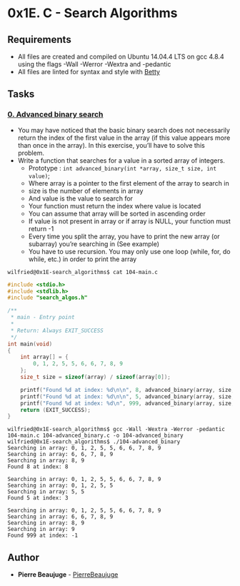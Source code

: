 # 0x1E. C - Search Algorithms

## Requirements

- All files are created and compiled on Ubuntu 14.04.4 LTS on gcc 4.8.4 using the flags -Wall -Werror -Wextra and -pedantic
- All files are linted for syntax and style with [Betty](https://github.com/holbertonschool/Betty)

## Tasks

### [0. Advanced binary search](./0-advanced_binary.c)

- You may have noticed that the basic binary search does not necessarily return the index of the first value in the array (if this value appears more than once in the array). In this exercise, you’ll have to solve this problem.
- Write a function that searches for a value in a sorted array of integers.
  - Prototype : `int advanced_binary(int *array, size_t size, int value)`;
  - Where array is a pointer to the first element of the array to search in
  - size is the number of elements in array
  - And value is the value to search for
  - Your function must return the index where value is located
  - You can assume that array will be sorted in ascending order
  - If value is not present in array or if array is NULL, your function must return -1
  - Every time you split the array, you have to print the new array (or subarray) you’re searching in (See example)
  - You have to use recursion. You may only use one loop (while, for, do while, etc.) in order to print the array

```
wilfried@0x1E-search_algorithms$ cat 104-main.c
```

```c
#include <stdio.h>
#include <stdlib.h>
#include "search_algos.h"

/**
 * main - Entry point
 *
 * Return: Always EXIT_SUCCESS
 */
int main(void)
{
    int array[] = {
        0, 1, 2, 5, 5, 6, 6, 7, 8, 9
    };
    size_t size = sizeof(array) / sizeof(array[0]);

    printf("Found %d at index: %d\n\n", 8, advanced_binary(array, size, 8));
    printf("Found %d at index: %d\n\n", 5, advanced_binary(array, size, 5));
    printf("Found %d at index: %d\n", 999, advanced_binary(array, size, 999));
    return (EXIT_SUCCESS);
}
```

```
wilfried@0x1E-search_algorithms$ gcc -Wall -Wextra -Werror -pedantic 104-main.c 104-advanced_binary.c -o 104-advanced_binary
wilfried@0x1E-search_algorithms$ ./104-advanced_binary
Searching in array: 0, 1, 2, 5, 5, 6, 6, 7, 8, 9
Searching in array: 6, 6, 7, 8, 9
Searching in array: 8, 9
Found 8 at index: 8

Searching in array: 0, 1, 2, 5, 5, 6, 6, 7, 8, 9
Searching in array: 0, 1, 2, 5, 5
Searching in array: 5, 5
Found 5 at index: 3

Searching in array: 0, 1, 2, 5, 5, 6, 6, 7, 8, 9
Searching in array: 6, 6, 7, 8, 9
Searching in array: 8, 9
Searching in array: 9
Found 999 at index: -1
```

## Author

- **Pierre Beaujuge** - [PierreBeaujuge](github.com/PierreBeaujuge)
